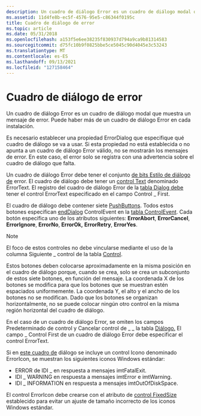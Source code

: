 ```yaml
---
description: Un cuadro de diálogo Error es un cuadro de diálogo modal que muestra un mensaje de error. Puede haber más de un cuadro de diálogo Error en cada instalación.
ms.assetid: 11d4fe8b-ec5f-4576-95e5-c86344f0195c
title: Cuadro de diálogo de error
ms.topic: article
ms.date: 05/31/2018
ms.openlocfilehash: a153f5e6ee38235f830937d794a9ca9b81314583
ms.sourcegitcommit: d75fc10b9f0825bbe5ce5045c90d4045e3c53243
ms.translationtype: MT
ms.contentlocale: es-ES
ms.lasthandoff: 09/13/2021
ms.locfileid: "127158464"
---
```

# <a name="error-dialog"></a>Cuadro de diálogo de error

Un cuadro de diálogo Error es un cuadro de diálogo modal que muestra un mensaje de error. Puede haber más de un cuadro de diálogo Error en cada instalación.

Es necesario establecer una propiedad ErrorDialog que especifique qué cuadro de diálogo se va a usar. Si esta propiedad no está establecida o no apunta a un cuadro de diálogo Error válido, no se mostrarán los mensajes de error. En este caso, el error solo se registra con una advertencia sobre el cuadro de diálogo que falta.

Un cuadro de diálogo Error debe tener el conjunto [de bits Estilo de diálogo de](error-dialog-style-bit.md) error. El cuadro de diálogo debe tener un [control Text](text-control.md) denominado ErrorText. El registro del cuadro de diálogo Error de la [tabla Dialog debe](dialog-table.md) tener el control ErrorText especificado en el campo Control \_ First.

El cuadro de diálogo debe contener siete [PushButtons](pushbutton-control.md). Todos estos botones especifican [endDialog](enddialog-controlevent.md) ControlEvent en la [tabla ControlEvent](controlevent-table.md). Cada botón especifica uno de los atributos siguientes: **ErrorAbort**, **ErrorCancel**, **ErrorIgnore**, **ErrorNo**, **ErrorOk,** **ErrorRetry**, **ErrorYes**.

> [!Note]  
> El foco de estos controles no debe vincularse mediante el uso de la columna Siguiente \_ control de la tabla [Control](control-table.md).

 

Estos botones deben colocarse aproximadamente en la misma posición en el cuadro de diálogo porque, cuando se crea, solo se crea un subconjunto de estos siete botones, en función del mensaje. La coordenada X de los botones se modifica para que los botones que se muestran estén espaciados uniformemente. La coordenada Y, el alto y el ancho de los botones no se modifican. Dado que los botones se organizan horizontalmente, no se puede colocar ningún otro control en la misma región horizontal del cuadro de diálogo.

En el caso de un cuadro de diálogo Error, se omiten los campos Predeterminado de control y Cancelar control de \_ \_ la tabla [Diálogo.](dialog-table.md) El campo \_ Control First de un cuadro de diálogo Error debe especificar el control ErrorText.

Si en [este cuadro de](icon-control.md) diálogo se incluye un control Icono denominado ErrorIcon, se muestran los siguientes iconos Windows estándar:

-   ERROR de IDI \_ en respuesta a mensajes imtFatalExit.
-   IDI \_ WARNING en respuesta a mensajes imtError e imtWarning.
-   IDI \_ INFORMATION en respuesta a mensajes imtOutOfDiskSpace.

El control ErrorIcon debe crearse con el atributo de [control FixedSize](fixedsize-control-attribute.md) establecido para evitar un ajuste de tamaño incorrecto de los iconos Windows estándar.

 

 



